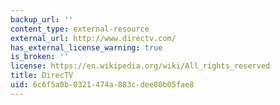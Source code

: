 ```yaml
---
backup_url: ''
content_type: external-resource
external_url: http://www.directv.com/
has_external_license_warning: true
is_broken: ''
license: https://en.wikipedia.org/wiki/All_rights_reserved
title: DirecTV
uid: 6c6f5a0b-0321-474a-883c-dee80b05fae8
---
```

